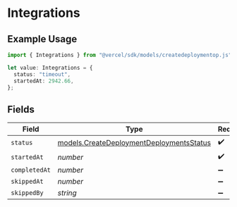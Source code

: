 # Integrations

## Example Usage

```typescript
import { Integrations } from "@vercel/sdk/models/createdeploymentop.js";

let value: Integrations = {
  status: "timeout",
  startedAt: 2942.66,
};
```

## Fields

| Field                                                                                      | Type                                                                                       | Required                                                                                   | Description                                                                                |
| ------------------------------------------------------------------------------------------ | ------------------------------------------------------------------------------------------ | ------------------------------------------------------------------------------------------ | ------------------------------------------------------------------------------------------ |
| `status`                                                                                   | [models.CreateDeploymentDeploymentsStatus](../models/createdeploymentdeploymentsstatus.md) | :heavy_check_mark:                                                                         | N/A                                                                                        |
| `startedAt`                                                                                | *number*                                                                                   | :heavy_check_mark:                                                                         | N/A                                                                                        |
| `completedAt`                                                                              | *number*                                                                                   | :heavy_minus_sign:                                                                         | N/A                                                                                        |
| `skippedAt`                                                                                | *number*                                                                                   | :heavy_minus_sign:                                                                         | N/A                                                                                        |
| `skippedBy`                                                                                | *string*                                                                                   | :heavy_minus_sign:                                                                         | N/A                                                                                        |